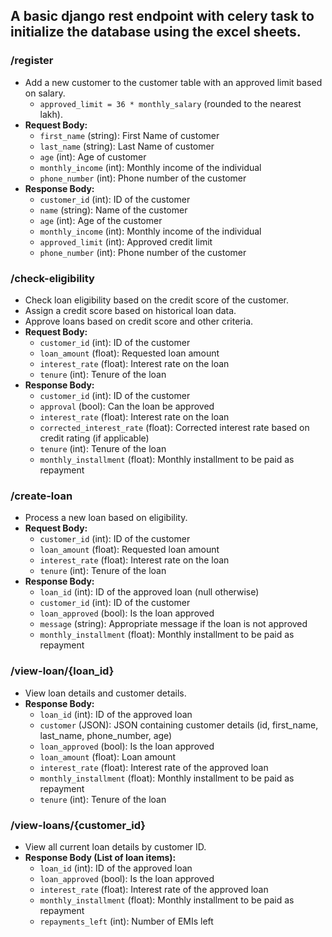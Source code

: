 ## A basic django rest endpoint with celery task to initialize the database using the excel sheets.

### /register

- Add a new customer to the customer table with an approved limit based on salary.
  - `approved_limit = 36 * monthly_salary` (rounded to the nearest lakh).
- **Request Body:**
  - `first_name` (string): First Name of customer
  - `last_name` (string): Last Name of customer
  - `age` (int): Age of customer
  - `monthly_income` (int): Monthly income of the individual
  - `phone_number` (int): Phone number of the customer
- **Response Body:**
  - `customer_id` (int): ID of the customer
  - `name` (string): Name of the customer
  - `age` (int): Age of the customer
  - `monthly_income` (int): Monthly income of the individual
  - `approved_limit` (int): Approved credit limit
  - `phone_number` (int): Phone number of the customer

### /check-eligibility

- Check loan eligibility based on the credit score of the customer.
- Assign a credit score based on historical loan data.
- Approve loans based on credit score and other criteria.
- **Request Body:**
  - `customer_id` (int): ID of the customer
  - `loan_amount` (float): Requested loan amount
  - `interest_rate` (float): Interest rate on the loan
  - `tenure` (int): Tenure of the loan
- **Response Body:**
  - `customer_id` (int): ID of the customer
  - `approval` (bool): Can the loan be approved
  - `interest_rate` (float): Interest rate on the loan
  - `corrected_interest_rate` (float): Corrected interest rate based on credit rating (if applicable)
  - `tenure` (int): Tenure of the loan
  - `monthly_installment` (float): Monthly installment to be paid as repayment

### /create-loan

- Process a new loan based on eligibility.
- **Request Body:**
  - `customer_id` (int): ID of the customer
  - `loan_amount` (float): Requested loan amount
  - `interest_rate` (float): Interest rate on the loan
  - `tenure` (int): Tenure of the loan
- **Response Body:**
  - `loan_id` (int): ID of the approved loan (null otherwise)
  - `customer_id` (int): ID of the customer
  - `loan_approved` (bool): Is the loan approved
  - `message` (string): Appropriate message if the loan is not approved
  - `monthly_installment` (float): Monthly installment to be paid as repayment

### /view-loan/{loan_id}

- View loan details and customer details.
- **Response Body:**
  - `loan_id` (int): ID of the approved loan
  - `customer` (JSON): JSON containing customer details (id, first_name, last_name, phone_number, age)
  - `loan_approved` (bool): Is the loan approved
  - `loan_amount` (float): Loan amount
  - `interest_rate` (float): Interest rate of the approved loan
  - `monthly_installment` (float): Monthly installment to be paid as repayment
  - `tenure` (int): Tenure of the loan

### /view-loans/{customer_id}

- View all current loan details by customer ID.
- **Response Body (List of loan items):**
  - `loan_id` (int): ID of the approved loan
  - `loan_approved` (bool): Is the loan approved
  - `interest_rate` (float): Interest rate of the approved loan
  - `monthly_installment` (float): Monthly installment to be paid as repayment
  - `repayments_left` (int): Number of EMIs left